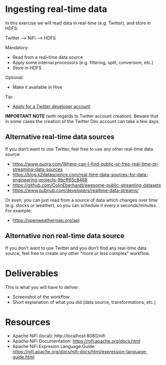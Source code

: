 # Ingesting real-time data

In this exercise we will read data in real-time (e.g. Twitter), and store in HDFS:

Twitter --> NiFi --> HDFS

Mandatory:
* Read from a real-time data source
* Apply some internal processors (e.g. filtering, split, conversion, etc.)
* Store in HDFS

Optional:
* Make it available in Hive

Tip:
* [Apply for a Twitter developer account](https://developer.twitter.com/en/apply-for-access)

**IMPORTANT NOTE** (with regards to Twitter account creation): Beware that in some cases the creation of the Twitter Dev account can take a few days.

## Alternative real-time data sources

If you don't want to use Twitter, feel free to use any other real-time data source:

* https://www.quora.com/Where-can-I-find-public-or-free-real-time-or-streaming-data-sources
* https://blog.k2datascience.com/real-time-data-sources-for-data-engineering-projects-9bcff65c8468
* https://github.com/ColinEberhardt/awesome-public-streaming-datasets
* https://www.pubnub.com/developers/realtime-data-streams/

Or even, you can just read from a source of data which changes over time (e.g. stocks or weather), so you can schedule it every x seconds/minutes.
For example:

* https://openweathermap.org/api

## Alternative non real-time data source

If you don't want to use Twitter and you don't find any real-time data source, feel free to create any other *more or less complex" workflow.

# Deliverables

This is what you will have to deliver:

* Screenshot of the workflow
* Short explanation of what you did (data source, transformations, etc.)

# Resources

* Apache NiFi (local): http://localhost:8080/nifi
* Apache NiFi Documentation: https://nifi.apache.org/docs.html
* Apache NiFi Expresion Language Guide: https://nifi.apache.org/docs/nifi-docs/html/expression-language-guide.html 
